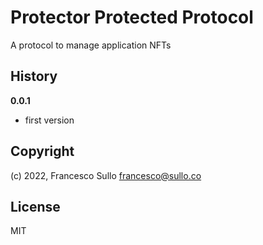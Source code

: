 # Protector Protected Protocol
A protocol to manage application NFTs

## History

**0.0.1**
- first version

## Copyright

(c) 2022, Francesco Sullo <francesco@sullo.co>

## License

MIT
